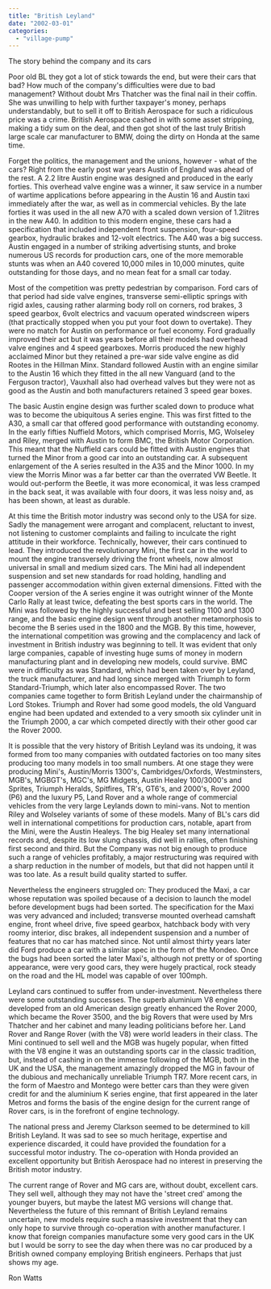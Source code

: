 ```yaml
---
title: "British Leyland"
date: "2002-03-01"
categories: 
  - "village-pump"
---
```


The story behind the company and its cars

Poor old BL they got a lot of stick towards the end, but were their cars that bad? How much of the company's difficulties were due to bad management? Without doubt Mrs Thatcher was the final nail in their coffin. She was unwilling to help with further taxpayer's money, perhaps understandably, but to sell it off to British Aerospace for such a ridiculous price was a crime. British Aerospace cashed in with some asset stripping, making a tidy sum on the deal, and then got shot of the last truly British large scale car manufacturer to BMW, doing the dirty on Honda at the same time.

Forget the politics, the management and the unions, however - what of the cars? Right from the early post war years Austin of England was ahead of the rest. A 2.2 litre Austin engine was designed and produced in the early forties. This overhead valve engine was a winner, it saw service in a number of wartime applications before appearing in the Austin 16 and Austin taxi immediately after the war, as well as in commercial vehicles. By the late forties it was used in the all new A70 with a scaled down version of 1.2litres in the new A40. In addition to this modern engine, these cars had a specification that included independent front suspension, four-speed gearbox, hydraulic brakes and 12-volt electrics. The A40 was a big success. Austin engaged in a number of striking advertising stunts, and broke numerous US records for production cars, one of the more memorable stunts was when an A40 covered 10,000 miles in 10,000 minutes, quite outstanding for those days, and no mean feat for a small car today.

Most of the competition was pretty pedestrian by comparison. Ford cars of that period had side valve engines, transverse semi-elliptic springs with rigid axles, causing rather alarming body roll on corners, rod brakes, 3 speed gearbox, 6volt electrics and vacuum operated windscreen wipers (that practically stopped when you put your foot down to overtake). They were no match for Austin on performance or fuel economy. Ford gradually improved their act but it was years before all their models had overhead valve engines and 4 speed gearboxes. Morris produced the new highly acclaimed Minor but they retained a pre-war side valve engine as did Rootes in the Hillman Minx. Standard followed Austin with an engine similar to the Austin 16 which they fitted in the all new Vanguard (and to the Ferguson tractor), Vauxhall also had overhead valves but they were not as good as the Austin and both manufacturers retained 3 speed gear boxes.

The basic Austin engine design was further scaled down to produce what was to become the ubiquitous A series engine. This was first fitted to the A30, a small car that offered good performance with outstanding economy. In the early fifties Nuffield Motors, which comprised Morris, MG, Wolseley and Riley, merged with Austin to form BMC, the British Motor Corporation. This meant that the Nuffield cars could be fitted with Austin engines that turned the Minor from a good car into an outstanding car. A subsequent enlargement of the A series resulted in the A35 and the Minor 1000. In my view the Morris Minor was a far better car than the overrated VW Beetle. It would out-perform the Beetle, it was more economical, it was less cramped in the back seat, it was available with four doors, it was less noisy and, as has been shown, at least as durable.

At this time the British motor industry was second only to the USA for size. Sadly the management were arrogant and complacent, reluctant to invest, not listening to customer complaints and failing to inculcate the right attitude in their workforce. Technically, however, their cars continued to lead. They introduced the revolutionary Mini, the first car in the world to mount the engine transversely driving the front wheels, now almost universal in small and medium sized cars. The Mini had all independent suspension and set new standards for road holding, handling and passenger accommodation within given external dimensions. Fitted with the Cooper version of the A series engine it was outright winner of the Monte Carlo Rally at least twice, defeating the best sports cars in the world. The Mini was followed by the highly successful and best selling 1100 and 1300 range, and the basic engine design went through another metamorphosis to become the B series used in the 1800 and the MGB. By this time, however, the international competition was growing and the complacency and lack of investment in British industry was beginning to tell. It was evident that only large companies, capable of investing huge sums of money in modern manufacturing plant and in developing new models, could survive. BMC were in difficulty as was Standard, which had been taken over by Leyland, the truck manufacturer, and had long since merged with Triumph to form Standard-Triumph, which later also encompassed Rover. The two companies came together to form British Leyland under the chairmanship of Lord Stokes. Triumph and Rover had some good models, the old Vanguard engine had been updated and extended to a very smooth six cylinder unit in the Triumph 2000, a car which competed directly with their other good car the Rover 2000.

It is possible that the very history of British Leyland was its undoing, it was formed from too many companies with outdated factories on too many sites producing too many models in too small numbers. At one stage they were producing Mini's, Austin/Morris 1300's, Cambridges/Oxfords, Westminsters, MGB's, MGBGT's, MGC's, MG Midgets, Austin Healey 100/3000's and Sprites, Triumph Heralds, Spitfires, TR's, GT6's, and 2000's, Rover 2000 (P6) and the luxury P5, Land Rover and a whole range of commercial vehicles from the very large Leylands down to mini-vans. Not to mention Riley and Wolseley variants of some of these models. Many of BL's cars did well in international competitions for production cars, notable, apart from the Mini, were the Austin Healeys. The big Healey set many international records and, despite its low slung chassis, did well in rallies, often finishing first second and third. But the Company was not big enough to produce such a range of vehicles profitably, a major restructuring was required with a sharp reduction in the number of models, but that did not happen until it was too late. As a result build quality started to suffer.

Nevertheless the engineers struggled on: They produced the Maxi, a car whose reputation was spoiled because of a decision to launch the model before development bugs had been sorted. The specification for the Maxi was very advanced and included; transverse mounted overhead camshaft engine, front wheel drive, five speed gearbox, hatchback body with very roomy interior, disc brakes, all independent suspension and a number of features that no car has matched since. Not until almost thirty years later did Ford produce a car with a similar spec in the form of the Mondeo. Once the bugs had been sorted the later Maxi's, although not pretty or of sporting appearance, were very good cars, they were hugely practical, rock steady on the road and the HL model was capable of over 100mph.

Leyland cars continued to suffer from under-investment. Nevertheless there were some outstanding successes. The superb aluminium V8 engine developed from an old American design greatly enhanced the Rover 2000, which became the Rover 3500, and the big Rovers that were used by Mrs Thatcher and her cabinet and many leading politicians before her. Land Rover and Range Rover (with the V8) were world leaders in their class. The Mini continued to sell well and the MGB was hugely popular, when fitted with the V8 engine it was an outstanding sports car in the classic tradition, but, instead of cashing in on the immense following of the MGB, both in the UK and the USA, the management amazingly dropped the MG in favour of the dubious and mechanically unreliable Triumph TR7. More recent cars, in the form of Maestro and Montego were better cars than they were given credit for and the aluminium K series engine, that first appeared in the later Metros and forms the basis of the engine design for the current range of Rover cars, is in the forefront of engine technology.

The national press and Jeremy Clarkson seemed to be determined to kill British Leyland. It was sad to see so much heritage, expertise and experience discarded, it could have provided the foundation for a successful motor industry. The co-operation with Honda provided an excellent opportunity but British Aerospace had no interest in preserving the British motor industry.

The current range of Rover and MG cars are, without doubt, excellent cars. They sell well, although they may not have the 'street cred' among the younger buyers, but maybe the latest MG versions will change that. Nevertheless the future of this remnant of British Leyland remains uncertain, new models require such a massive investment that they can only hope to survive through co-operation with another manufacturer. I know that foreign companies manufacture some very good cars in the UK but I would be sorry to see the day when there was no car produced by a British owned company employing British engineers. Perhaps that just shows my age.

Ron Watts
